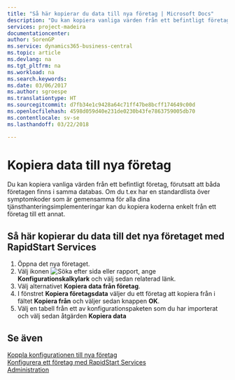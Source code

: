 ```yaml
---
title: "Så här kopierar du data till nya företag | Microsoft Docs"
description: "Du kan kopiera vanliga värden från ett befintligt företag, förutsatt att båda företagen finns i samma databas. Om du t.ex har en standardlista över symptomkoder som är gemensamma för alla dina tjänsthanteringsimplementeringar kan du kopiera koderna enkelt från ett företag till ett annat."
services: project-madeira
documentationcenter: 
author: SorenGP
ms.service: dynamics365-business-central
ms.topic: article
ms.devlang: na
ms.tgt_pltfrm: na
ms.workload: na
ms.search.keywords: 
ms.date: 03/06/2017
ms.author: sgroespe
ms.translationtype: HT
ms.sourcegitcommit: d7fb34e1c9428a64c71ff47be8bcff174649c00d
ms.openlocfilehash: 4598d059d40e231de0230b43fe7863759005db70
ms.contentlocale: sv-se
ms.lasthandoff: 03/22/2018

---
```

# <a name="copy-data-to-new-companies"></a>Kopiera data till nya företag
Du kan kopiera vanliga värden från ett befintligt företag, förutsatt att båda företagen finns i samma databas. Om du t.ex har en standardlista över symptomkoder som är gemensamma för alla dina tjänsthanteringsimplementeringar kan du kopiera koderna enkelt från ett företag till ett annat.  

## <a name="to-copy-data-to-a-new-company-using-rapidstart-services"></a>Så här kopierar du data till det nya företaget med RapidStart Services  
1. Öppna det nya företaget.  
2. Välj ikonen ![Söka efter sida eller rapport](media/ui-search/search_small.png "Ikonen Söka efter sida eller rapport"), ange **Konfigurationskalkylark** och välj sedan relaterad länk.  
3. Välj alternativet **Kopiera data från företag**.  
4. I fönstret **Kopiera företagsdata** väljer du ett företag att kopiera från i fältet **Kopiera från** och väljer sedan knappen **OK**.  
5. Välj en tabell från ett av konfigurationspaketen som du har importerat och välj sedan åtgärden **Kopiera data**

## <a name="see-also"></a>Se även
[Koppla konfigurationen till nya företag](admin-apply-configuration-to-new-companies.md)  
[Konfigurera ett företag med RapidStart Services](admin-set-up-a-company-with-rapidstart.md)  
[Administration](admin-setup-and-administration.md)

